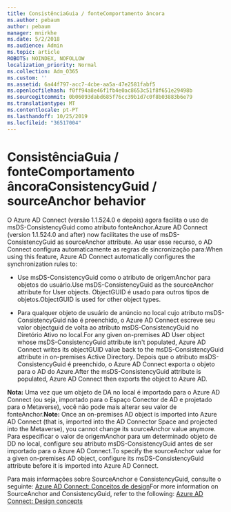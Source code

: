 ```yaml
---
title: ConsistênciaGuia / fonteComportamento âncora
ms.author: pebaum
author: pebaum
manager: mnirkhe
ms.date: 5/2/2018
ms.audience: Admin
ms.topic: article
ROBOTS: NOINDEX, NOFOLLOW
localization_priority: Normal
ms.collection: Adm_O365
ms.custom: ''
ms.assetid: 6a44f797-acc7-4cbe-aa5a-47e2581fabf5
ms.openlocfilehash: f0ff94a8e46f1fb4e0ac8653c51f8f651e29498b
ms.sourcegitcommit: 0b06093dabd685f76cc39b1d7c0f8b03883b6e79
ms.translationtype: MT
ms.contentlocale: pt-PT
ms.lasthandoff: 10/25/2019
ms.locfileid: "36517004"
---
```

# <a name="consistencyguid--sourceanchor-behavior"></a><span data-ttu-id="3ea05-102">ConsistênciaGuia / fonteComportamento âncora</span><span class="sxs-lookup"><span data-stu-id="3ea05-102">ConsistencyGuid / sourceAnchor behavior</span></span>

<span data-ttu-id="3ea05-103">O Azure AD Connect (versão 1.1.524.0 e depois) agora facilita o uso de msDS-ConsistencyGuid como atributo fonteAnchor.</span><span class="sxs-lookup"><span data-stu-id="3ea05-103">Azure AD Connect (version 1.1.524.0 and after) now facilitates the use of msDS-ConsistencyGuid as sourceAnchor attribute.</span></span> <span data-ttu-id="3ea05-104">Ao usar esse recurso, o AD Connect configura automaticamente as regras de sincronização para:</span><span class="sxs-lookup"><span data-stu-id="3ea05-104">When using this feature, Azure AD Connect automatically configures the synchronization rules to:</span></span>
  
- <span data-ttu-id="3ea05-105">Use msDS-ConsistencyGuid como o atributo de origemAnchor para objetos do usuário.</span><span class="sxs-lookup"><span data-stu-id="3ea05-105">Use msDS-ConsistencyGuid as the sourceAnchor attribute for User objects.</span></span> <span data-ttu-id="3ea05-106">ObjectGUID é usado para outros tipos de objetos.</span><span class="sxs-lookup"><span data-stu-id="3ea05-106">ObjectGUID is used for other object types.</span></span>
    
- <span data-ttu-id="3ea05-107">Para qualquer objeto de usuário de anúncio no local cujo atributo msDS-ConsistencyGuid não é preenchido, o Azure AD Connect escreve seu valor objectguid de volta ao atributo msDS-ConsistencyGuid no Diretório Ativo no local.</span><span class="sxs-lookup"><span data-stu-id="3ea05-107">For any given on-premises AD User object whose msDS-ConsistencyGuid attribute isn't populated, Azure AD Connect writes its objectGUID value back to the msDS-ConsistencyGuid attribute in on-premises Active Directory.</span></span> <span data-ttu-id="3ea05-108">Depois que o atributo msDS-ConsistencyGuid é preenchido, o Azure AD Connect exporta o objeto para o AD do Azure.</span><span class="sxs-lookup"><span data-stu-id="3ea05-108">After the msDS-ConsistencyGuid attribute is populated, Azure AD Connect then exports the object to Azure AD.</span></span>
    
 <span data-ttu-id="3ea05-109">**Nota:** Uma vez que um objeto de DA no local é importado para o Azure AD Connect (ou seja, importado para o Espaço Conector de AD e projetado para o Metaverse), você não pode mais alterar seu valor de fonteAnchor.</span><span class="sxs-lookup"><span data-stu-id="3ea05-109">**Note:** Once an on-premises AD object is imported into Azure AD Connect (that is, imported into the AD Connector Space and projected into the Metaverse), you cannot change its sourceAnchor value anymore.</span></span> <span data-ttu-id="3ea05-110">Para especificar o valor de origemAnchor para um determinado objeto de DD no local, configure seu atributo msDS-ConsistencyGuid antes de ser importado para o Azure AD Connect.</span><span class="sxs-lookup"><span data-stu-id="3ea05-110">To specify the sourceAnchor value for a given on-premises AD object, configure its msDS-ConsistencyGuid attribute before it is imported into Azure AD Connect.</span></span> 
  
<span data-ttu-id="3ea05-111">Para mais informações sobre SourceAnchor e ConsistencyGuid, consulte o seguinte: [Azure AD Connect: Conceitos de design](https://docs.microsoft.com/azure/active-directory/connect/active-directory-aadconnect-design-concepts)</span><span class="sxs-lookup"><span data-stu-id="3ea05-111">For more information on SourceAnchor and ConsistencyGuid, refer to the following: [Azure AD Connect: Design concepts](https://docs.microsoft.com/azure/active-directory/connect/active-directory-aadconnect-design-concepts)</span></span>
  

